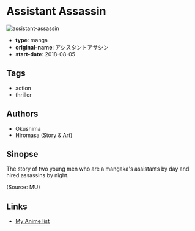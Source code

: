 # Assistant Assassin

![assistant-assassin](https://cdn.myanimelist.net/images/manga/1/220463.jpg)

-   **type**: manga
-   **original-name**: アシスタントアサシン
-   **start-date**: 2018-08-05

## Tags

-   action
-   thriller

## Authors

-   Okushima
-   Hiromasa (Story & Art)

## Sinopse

The story of two young men who are a mangaka's assistants by day and hired assassins by night.

(Source: MU)

## Links

-   [My Anime list](https://myanimelist.net/manga/121013/Assistant_Assassin)
